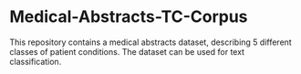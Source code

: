 # Medical-Abstracts-TC-Corpus
This repository contains a medical abstracts dataset, describing 5 different classes of patient conditions. The dataset can be used for text classification. 
